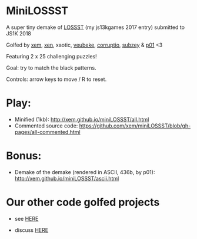 MiniLOSSST
===

A super tiny demake of [LOSSST](http://js13kgames.com/entries/lossst) (my js13kgames 2017 entry) submitted to JS1K 2018

Golfed by [xem](https://twitter.com/MaximeEuziere), [xen](https://twitter.com/Xen_the), xaotic, [veubeke](https://twitter.com/I_like_too_much), [corruptio](https://twitter.com/justecorruptio), [subzey](https://twitter.com/subzey) & [p01](https://twitter.com/p01) <3

Featuring 2 x 25 challenging puzzles!

Goal: try to match the black patterns.

Controls: arrow keys to move / R to reset.

Play:
===

- Minified (1kb): http://xem.github.io/miniLOSSST/all.html
- Commented source code: https://github.com/xem/miniLOSSST/blob/gh-pages/all-commented.html


Bonus:
===

- Demake of the demake (rendered in ASCII, 436b, by p01): http://xem.github.io/miniLOSSST/ascii.html


Our other code golfed projects
===

- see [HERE](https://gist.github.com/xem/206db44adbdd09bac424)

- discuss [HERE](https://jsgolf.club)